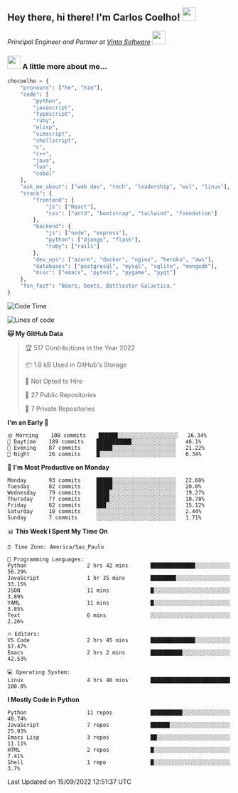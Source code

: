 <h2>Hey there, hi there! I'm Carlos Coelho! <img src="https://emoji.gg/assets/emoji/6680_this_is_fine.png" width="30"></h2>
<p><em>Principal Engineer and Partner at <a href="http://www.vintasoftware.com">Vinta Software</a> <img src="https://emojis.slackmojis.com/emojis/images/1613461409/13263/bongocat_code.gif?1613461409" width="30"> 
</em></p>

### <img src="https://emojis.slackmojis.com/emojis/images/1597320283/10003/catjam.gif?1597320283" width="30"> A little more about me...  

```python
chocoelho = {
    "pronouns": ["he", "him"],
    "code": [
        "python",
        "javascript",
        "typescript",
        "ruby",
        "elisp",
        "vimscript",
        "shellscript",
        "c",
        "c++",
        "java",
        "lua",
        "cobol"
    ],
    "ask_me_about": ["web dev", "tech", "leadership", "wsl", "linux"],
    "stack": {
        "frontend": {
            "js": ["React"],
            "css": ["antd", "bootstrap", "tailwind", "foundation"]
        },
        "backend": {
            "js": ["node", "express"],
            "python": ["django", "flask"],
            "ruby": ["rails"]
        },
        "dev_ops": ["azure", "docker", "nginx", "heroku", "aws"],
        "databases": ["postgresql", "mysql", "sqlite", "mongodb"],
        "misc": ["emacs", "pytest", "pygame", "pyqt"]
    },
    "fun_fact": "Bears, beets, Battlestar Galactica."
}
```

<!--START_SECTION:waka-->
![Code Time](http://img.shields.io/badge/Code%20Time-1%2C693%20hrs%2057%20mins-blue)

![Lines of code](https://img.shields.io/badge/From%20Hello%20World%20I%27ve%20Written-34%20Thousand%20lines%20of%20code-blue)

**🐱 My GitHub Data** 

> 🏆 517 Contributions in the Year 2022
 > 
> 📦 1.8 kB Used in GitHub's Storage 
 > 
> 🚫 Not Opted to Hire
 > 
> 📜 27 Public Repositories 
 > 
> 🔑 7 Private Repositories  
 > 
**I'm an Early 🐤** 

```text
🌞 Morning    108 commits    ██████░░░░░░░░░░░░░░░░░░░   26.34% 
🌆 Daytime    189 commits    ███████████░░░░░░░░░░░░░░   46.1% 
🌃 Evening    87 commits     █████░░░░░░░░░░░░░░░░░░░░   21.22% 
🌙 Night      26 commits     █░░░░░░░░░░░░░░░░░░░░░░░░   6.34%

```
📅 **I'm Most Productive on Monday** 

```text
Monday       93 commits     █████░░░░░░░░░░░░░░░░░░░░   22.68% 
Tuesday      82 commits     █████░░░░░░░░░░░░░░░░░░░░   20.0% 
Wednesday    79 commits     ████░░░░░░░░░░░░░░░░░░░░░   19.27% 
Thursday     77 commits     ████░░░░░░░░░░░░░░░░░░░░░   18.78% 
Friday       62 commits     ███░░░░░░░░░░░░░░░░░░░░░░   15.12% 
Saturday     10 commits     ░░░░░░░░░░░░░░░░░░░░░░░░░   2.44% 
Sunday       7 commits      ░░░░░░░░░░░░░░░░░░░░░░░░░   1.71%

```


📊 **This Week I Spent My Time On** 

```text
⌚︎ Time Zone: America/Sao_Paulo

💬 Programming Languages: 
Python                   2 hrs 42 mins       ██████████████░░░░░░░░░░░   56.29% 
JavaScript               1 hr 35 mins        ████████░░░░░░░░░░░░░░░░░   33.15% 
JSON                     11 mins             █░░░░░░░░░░░░░░░░░░░░░░░░   3.89% 
YAML                     11 mins             █░░░░░░░░░░░░░░░░░░░░░░░░   3.85% 
Text                     6 mins              ░░░░░░░░░░░░░░░░░░░░░░░░░   2.26%

🔥 Editors: 
VS Code                  2 hrs 45 mins       ██████████████░░░░░░░░░░░   57.47% 
Emacs                    2 hrs 2 mins        ██████████░░░░░░░░░░░░░░░   42.53%

💻 Operating System: 
Linux                    4 hrs 48 mins       █████████████████████████   100.0%

```

**I Mostly Code in Python** 

```text
Python                   11 repos            ██████████░░░░░░░░░░░░░░░   40.74% 
JavaScript               7 repos             ██████░░░░░░░░░░░░░░░░░░░   25.93% 
Emacs Lisp               3 repos             ██░░░░░░░░░░░░░░░░░░░░░░░   11.11% 
HTML                     2 repos             █░░░░░░░░░░░░░░░░░░░░░░░░   7.41% 
Shell                    1 repo              █░░░░░░░░░░░░░░░░░░░░░░░░   3.7%

```



 Last Updated on 15/09/2022 12:51:37 UTC
<!--END_SECTION:waka-->
